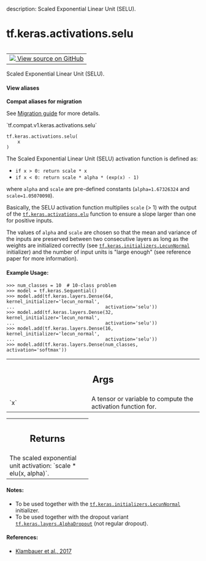 description: Scaled Exponential Linear Unit (SELU).

<div itemscope itemtype="http://developers.google.com/ReferenceObject">
<meta itemprop="name" content="tf.keras.activations.selu" />
<meta itemprop="path" content="Stable" />
</div>

# tf.keras.activations.selu

<!-- Insert buttons and diff -->

<table class="tfo-notebook-buttons tfo-api nocontent" align="left">
<td>
  <a target="_blank" href="https://github.com/keras-team/keras/tree/v2.9.0/keras/activations.py#L145-L196">
    <img src="https://www.tensorflow.org/images/GitHub-Mark-32px.png" />
    View source on GitHub
  </a>
</td>
</table>



Scaled Exponential Linear Unit (SELU).

<section class="expandable">
  <h4 class="showalways">View aliases</h4>
  <p>
<b>Compat aliases for migration</b>
<p>See
<a href="https://www.tensorflow.org/guide/migrate">Migration guide</a> for
more details.</p>
<p>`tf.compat.v1.keras.activations.selu`</p>
</p>
</section>

<pre class="devsite-click-to-copy prettyprint lang-py tfo-signature-link">
<code>tf.keras.activations.selu(
    x
)
</code></pre>



<!-- Placeholder for "Used in" -->

The Scaled Exponential Linear Unit (SELU) activation function is defined as:

- `if x > 0: return scale * x`
- `if x < 0: return scale * alpha * (exp(x) - 1)`

where `alpha` and `scale` are pre-defined constants
(`alpha=1.67326324` and `scale=1.05070098`).

Basically, the SELU activation function multiplies `scale` (> 1) with the
output of the <a href="../../../tf/keras/activations/elu.md"><code>tf.keras.activations.elu</code></a> function to ensure a slope larger
than one for positive inputs.

The values of `alpha` and `scale` are
chosen so that the mean and variance of the inputs are preserved
between two consecutive layers as long as the weights are initialized
correctly (see <a href="../../../tf/keras/initializers/LecunNormal.md"><code>tf.keras.initializers.LecunNormal</code></a> initializer)
and the number of input units is "large enough"
(see reference paper for more information).

#### Example Usage:



```
>>> num_classes = 10  # 10-class problem
>>> model = tf.keras.Sequential()
>>> model.add(tf.keras.layers.Dense(64, kernel_initializer='lecun_normal',
...                                 activation='selu'))
>>> model.add(tf.keras.layers.Dense(32, kernel_initializer='lecun_normal',
...                                 activation='selu'))
>>> model.add(tf.keras.layers.Dense(16, kernel_initializer='lecun_normal',
...                                 activation='selu'))
>>> model.add(tf.keras.layers.Dense(num_classes, activation='softmax'))
```

<!-- Tabular view -->
 <table class="responsive fixed orange">
<colgroup><col width="214px"><col></colgroup>
<tr><th colspan="2"><h2 class="add-link">Args</h2></th></tr>

<tr>
<td>
`x`
</td>
<td>
A tensor or variable to compute the activation function for.
</td>
</tr>
</table>



<!-- Tabular view -->
 <table class="responsive fixed orange">
<colgroup><col width="214px"><col></colgroup>
<tr><th colspan="2"><h2 class="add-link">Returns</h2></th></tr>
<tr class="alt">
<td colspan="2">
The scaled exponential unit activation: `scale * elu(x, alpha)`.
</td>
</tr>

</table>



#### Notes:

- To be used together with the
  <a href="../../../tf/keras/initializers/LecunNormal.md"><code>tf.keras.initializers.LecunNormal</code></a> initializer.
- To be used together with the dropout variant
  <a href="../../../tf/keras/layers/AlphaDropout.md"><code>tf.keras.layers.AlphaDropout</code></a> (not regular dropout).



#### References:

- [Klambauer et al., 2017](https://arxiv.org/abs/1706.02515)
